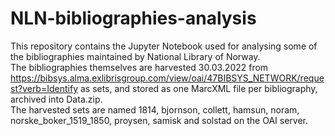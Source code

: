 # NLN-bibliographies-analysis
This repository contains the Jupyter Notebook used for analysing some of the bibliographies maintained by National Library of Norway. \
The bibliographies themselves are harvested 30.03.2022 from https://bibsys.alma.exlibrisgroup.com/view/oai/47BIBSYS_NETWORK/request?verb=Identify as sets, and stored as one MarcXML file per bibliography, archived into Data.zip. \
The harvested sets are named 1814, bjornson, collett, hamsun, noram, norske_boker_1519_1850, proysen, samisk and solstad on the OAI server.

